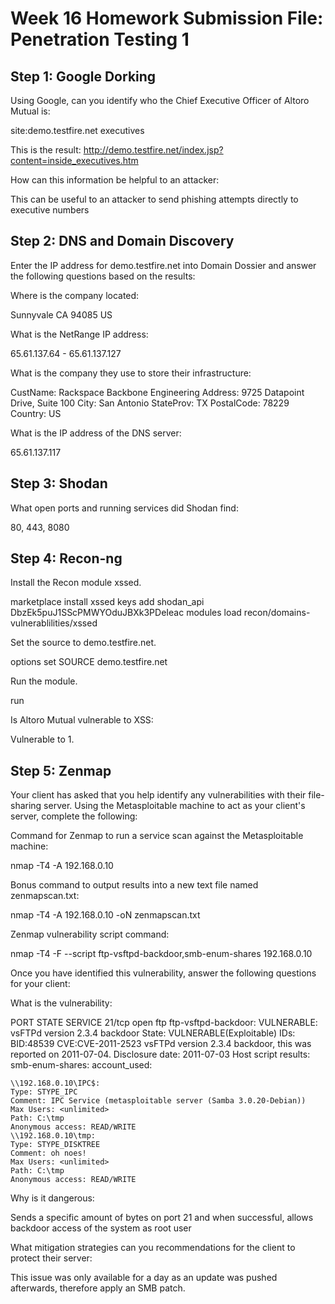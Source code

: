 # Week 16 Homework Submission File: Penetration Testing 1

## Step 1: Google Dorking

Using Google, can you identify who the Chief Executive Officer of Altoro Mutual is:

site:demo.testfire.net executives

This is the result: http://demo.testfire.net/index.jsp?content=inside_executives.htm

How can this information be helpful to an attacker:

This can be useful to an attacker to send phishing attempts directly to executive numbers


## Step 2: DNS and Domain Discovery
Enter the IP address for demo.testfire.net into Domain Dossier and answer the following questions based on the results:


Where is the company located:

Sunnyvale CA 94085 US

What is the NetRange IP address:

65.61.137.64 - 65.61.137.127

What is the company they use to store their infrastructure:

CustName:       Rackspace Backbone Engineering
Address:        9725 Datapoint Drive, Suite 100
City:           San Antonio
StateProv:      TX
PostalCode:     78229
Country:        US


What is the IP address of the DNS server:

65.61.137.117


## Step 3: Shodan

What open ports and running services did Shodan find:

80, 443, 8080

## Step 4: Recon-ng

Install the Recon module xssed.

marketplace install xssed
keys add shodan_api DbzEk5puJ1SScPMWYOduJBXk3PDeIeac
modules load recon/domains-vulnerablilities/xssed

Set the source to demo.testfire.net.

options set SOURCE demo.testfire.net

Run the module.

run

Is Altoro Mutual vulnerable to XSS:

Vulnerable to 1.

## Step 5: Zenmap
Your client has asked that you help identify any vulnerabilities with their file-sharing server. Using the Metasploitable machine to act as your client's server, complete the following:


Command for Zenmap to run a service scan against the Metasploitable machine:

nmap -T4 -A 192.168.0.10

Bonus command to output results into a new text file named zenmapscan.txt:

nmap -T4 -A 192.168.0.10 -oN zenmapscan.txt

Zenmap vulnerability script command:

nmap -T4 -F --script ftp-vsftpd-backdoor,smb-enum-shares 192.168.0.10

Once you have identified this vulnerability, answer the following questions for your client:


What is the vulnerability:

PORT    STATE SERVICE
21/tcp  open  ftp
  ftp-vsftpd-backdoor:
	VULNERABLE:
	vsFTPd version 2.3.4 backdoor 
      State: VULNERABLE(Exploitable)
      IDs:  BID:48539  CVE:CVE-2011-2523
        vsFTPd version 2.3.4 backdoor, this was reported on 2011-07-04.
      Disclosure date: 2011-07-03
      Host script results:
  smb-enum-shares:
	account_used: <blank>
  

    \\192.168.0.10\IPC$:
	Type: STYPE_IPC
	Comment: IPC Service (metasploitable server (Samba 3.0.20-Debian))
	Max Users: <unlimited>
	Path: C:\tmp
	Anonymous access: READ/WRITE
	\\192.168.0.10\tmp:
	Type: STYPE_DISKTREE
	Comment: oh noes!
	Max Users: <unlimited>
	Path: C:\tmp
	Anonymous access: READ/WRITE
  

Why is it dangerous:

Sends a specific amount of bytes on port 21 and when successful, allows backdoor access of the system as root user

What mitigation strategies can you recommendations for the client to protect their server:

  This issue was only available for a day as an update was pushed afterwards, therefore apply an SMB patch.
 
